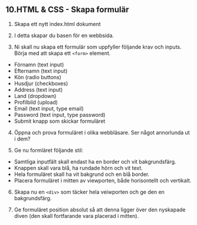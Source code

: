 ## 10.HTML & CSS - Skapa formulär

1. Skapa ett nytt index.html dokument

1. I detta skapar du basen för en webbsida.

1. Ni skall nu skapa ett formulär som uppfyller följande krav och inputs. Börja med att skapa ett ```<form>``` element.

* Förnamn (text input)
* Efternamn (text input)
* Kön (radio buttons)
* Husdjur (checkboxes)
* Address (text input)
* Land (dropdown)
* Profilbild (upload)
* Email (text input, type email)
* Password (text input, type password)
* Submit knapp som skickar formuläret

4. Öppna och prova formuläret i olika webbläsare. Ser något annorlunda ut i dem?

5. Ge nu formläret följande stil:
  * Samtliga inputfält skall endast ha en border och vit bakgrundsfärg.
  * Knappen skall vara blå, ha rundade hörn och vit text.
  * Hela formuläret skall ha vit bakgrund och en blå border.
  * Placera formuläret i mitten av viewporten, både horisontellt och vertikalt.

6. Skapa nu en ```<div>``` som täcker hela veiwporten och ge den en bakgrundsfärg.

7. Ge formuläret position absolut så att denna ligger över den nyskapade diven (den skall fortfarande vara placerad i mitten).